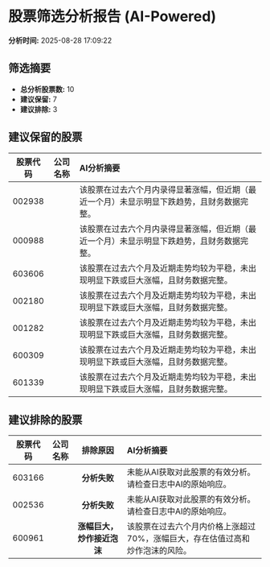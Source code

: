 # 股票筛选分析报告 (AI-Powered)

**分析时间:** 2025-08-28 17:09:22

## 筛选摘要

- **总分析股票数:** 10
- **建议保留:** 7
- **建议排除:** 3

## 建议保留的股票

| 股票代码 | 公司名称 | AI分析摘要 |
|:---:|:---:|:---|
| 002938 |  | 该股票在过去六个月内录得显著涨幅，但近期（最近一个月）未显示明显下跌趋势，且财务数据完整。 |
| 000988 |  | 该股票在过去六个月内录得显著涨幅，但近期（最近一个月）未显示明显下跌趋势，且财务数据完整。 |
| 603606 |  | 该股票在过去六个月及近期走势均较为平稳，未出现明显下跌或巨大涨幅，且财务数据完整。 |
| 002180 |  | 该股票在过去六个月及近期走势均较为平稳，未出现明显下跌或巨大涨幅，且财务数据完整。 |
| 001282 |  | 该股票在过去六个月及近期走势均较为平稳，未出现明显下跌或巨大涨幅，且财务数据完整。 |
| 600309 |  | 该股票在过去六个月及近期走势均较为平稳，未出现明显下跌或巨大涨幅，且财务数据完整。 |
| 601339 |  | 该股票在过去六个月及近期走势均较为平稳，未出现明显下跌或巨大涨幅，且财务数据完整。 |

## 建议排除的股票

| 股票代码 | 公司名称 | 排除原因 | AI分析摘要 |
|:---:|:---:|:---:|:---|
| 603166 |  | **分析失败** | 未能从AI获取对此股票的有效分析。请检查日志中AI的原始响应。 |
| 002536 |  | **分析失败** | 未能从AI获取对此股票的有效分析。请检查日志中AI的原始响应。 |
| 600961 |  | **涨幅巨大，炒作接近泡沫** | 该股票在过去六个月内价格上涨超过70%，涨幅巨大，存在估值过高和炒作泡沫的风险。 |

